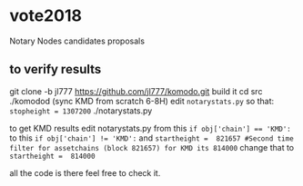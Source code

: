 # vote2018
Notary Nodes candidates proposals

## to verify results 
git clone -b jl777 https://github.com/jl777/komodo.git
build it 
cd src
./komodod (sync KMD from scratch 6-8H)
edit `notarystats.py` so that:
  `stopheight = 1307200`
./notarystats.py 

to get KMD results edit notarystats.py 
from this `if obj['chain'] == 'KMD':` to this `if obj['chain'] != 'KMD':`
and `startheight =  821657 #Second time filter for assetchains (block 821657) for KMD its 814000` 
change that to `startheight =  814000`

all the code is there feel free to check it. 
